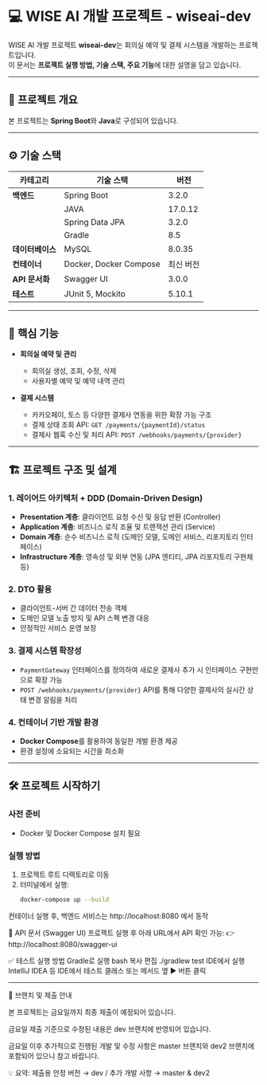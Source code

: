 # 💻 WISE AI 개발 프로젝트 - wiseai-dev

WISE AI 개발 프로젝트 **wiseai-dev**는 회의실 예약 및 결제 시스템을 개발하는 프로젝트입니다.  
이 문서는 **프로젝트 실행 방법, 기술 스택, 주요 기능**에 대한 설명을 담고 있습니다.

---

## 📌 프로젝트 개요
본 프로젝트는 **Spring Boot**와 **Java**로 구성되어 있습니다.

---

## ⚙️ 기술 스택

| 카테고리      | 기술 스택            | 버전      |
|---------------|----------------------|-----------|
| **백엔드**    | Spring Boot          | 3.2.0     |
|               | JAVA                 | 17.0.12   |
|               | Spring Data JPA      | 3.2.0     |
|               | Gradle               | 8.5       |
| **데이터베이스** | MySQL              | 8.0.35    |
| **컨테이너**  | Docker, Docker Compose | 최신 버전 |
| **API 문서화** | Swagger UI          | 3.0.0     |
| **테스트**    | JUnit 5, Mockito     | 5.10.1    |

---

## 🚀 핵심 기능

- **회의실 예약 및 관리**
  - 회의실 생성, 조회, 수정, 삭제
  - 사용자별 예약 및 예약 내역 관리

- **결제 시스템**
  - 카카오페이, 토스 등 다양한 결제사 연동을 위한 확장 가능 구조
  - 결제 상태 조회 API: `GET /payments/{paymentId}/status`
  - 결제사 웹훅 수신 및 처리 API: `POST /webhooks/payments/{provider}`

---

## 🏗 프로젝트 구조 및 설계

### 1. 레이어드 아키텍처 + DDD (Domain-Driven Design)

- **Presentation 계층**: 클라이언트 요청 수신 및 응답 반환 (Controller)
- **Application 계층**: 비즈니스 로직 조율 및 트랜잭션 관리 (Service)
- **Domain 계층**: 순수 비즈니스 로직 (도메인 모델, 도메인 서비스, 리포지토리 인터페이스)
- **Infrastructure 계층**: 영속성 및 외부 연동 (JPA 엔티티, JPA 리포지토리 구현체 등)

### 2. DTO 활용
- 클라이언트-서버 간 데이터 전송 객체
- 도메인 모델 노출 방지 및 API 스펙 변경 대응
- 안정적인 서비스 운영 보장

### 3. 결제 시스템 확장성
- `PaymentGateway` 인터페이스를 정의하여 새로운 결제사 추가 시 인터페이스 구현만으로 확장 가능
- `POST /webhooks/payments/{provider}` API를 통해 다양한 결제사의 실시간 상태 변경 알림을 처리

### 4. 컨테이너 기반 개발 환경
- **Docker Compose**를 활용하여 동일한 개발 환경 제공
- 환경 설정에 소요되는 시간을 최소화

---

## 🛠 프로젝트 시작하기

### 사전 준비
- Docker 및 Docker Compose 설치 필요

### 실행 방법
1. 프로젝트 루트 디렉토리로 이동
2. 터미널에서 실행:
   ```bash
   docker-compose up --build
컨테이너 실행 후, 백엔드 서비스는
http://localhost:8080 에서 동작

📖 API 문서 (Swagger UI)
프로젝트 실행 후 아래 URL에서 API 확인 가능:
👉 http://localhost:8080/swagger-ui

✅ 테스트 실행 방법
Gradle로 실행
bash
복사
편집
./gradlew test
IDE에서 실행
IntelliJ IDEA 등 IDE에서 테스트 클래스 또는 메서드 옆 ▶ 버튼 클릭

---

📝 브랜치 및 제출 안내

본 프로젝트는 금요일까지 최종 제출이 예정되어 있습니다.

금요일 제출 기준으로 수정된 내용은 dev 브랜치에 반영되어 있습니다.

금요일 이후 추가적으로 진행된 개발 및 수정 사항은 master 브랜치와 dev2 브랜치에 포함되어 있으니 참고 바랍니다.

💡 요약: 제출용 안정 버전 → dev / 추가 개발 사항 → master & dev2
